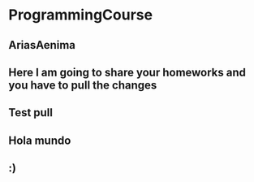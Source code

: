 # ProgrammingCourse

## AriasAenima

## Here I am going to share your homeworks and you have to pull the changes

## Test pull

## Hola mundo 

## :)
